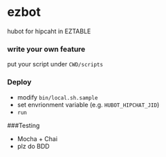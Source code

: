 ezbot
=====

hubot for hipcaht in EZTABLE

### write your own feature

put your script under `CWD/scripts`

### Deploy

* modify `bin/local.sh.sample`
* set envrionment variable (e.g. `HUBOT_HIPCHAT_JID`)
* `run`

###Testing

* Mocha + Chai 
* plz do BDD 

